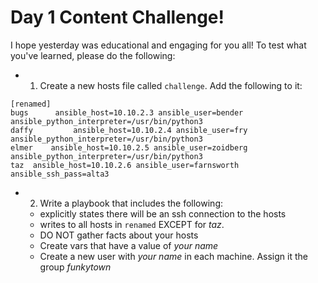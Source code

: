 # Day 1 Content Challenge!

I hope yesterday was educational and engaging for you all! To test what you've learned, please do the following:

- 1. Create a new hosts file called `challenge`. Add the following to it:

```
[renamed]
bugs      ansible_host=10.10.2.3 ansible_user=bender ansible_python_interpreter=/usr/bin/python3
daffy         ansible_host=10.10.2.4 ansible_user=fry ansible_python_interpreter=/usr/bin/python3
elmer    ansible_host=10.10.2.5 ansible_user=zoidberg ansible_python_interpreter=/usr/bin/python3
taz  ansible_host=10.10.2.6 ansible_user=farnsworth ansible_ssh_pass=alta3
```

- 2. Write a playbook that includes the following:
    - explicitly states there will be an ssh connection to the hosts
    - writes to all hosts in `renamed` EXCEPT for *taz*.
    - DO NOT gather facts about your hosts
    - Create vars that have a value of *your name* 
    - Create a new user with *your name* in each machine. Assign it the group *funkytown*
